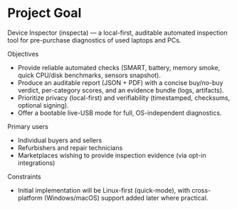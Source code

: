 # Project Goal

Device Inspector (inspecta) — a local-first, auditable automated inspection tool for pre-purchase diagnostics of used laptops and PCs.

Objectives
- Provide reliable automated checks (SMART, battery, memory smoke, quick CPU/disk benchmarks, sensors snapshot).
- Produce an auditable report (JSON + PDF) with a concise buy/no-buy verdict, per-category scores, and an evidence bundle (logs, artifacts).
- Prioritize privacy (local-first) and verifiability (timestamped, checksums, optional signing).
- Offer a bootable live-USB mode for full, OS-independent diagnostics.

Primary users
- Individual buyers and sellers
- Refurbishers and repair technicians
- Marketplaces wishing to provide inspection evidence (via opt-in integrations)

Constraints
- Initial implementation will be Linux-first (quick-mode), with cross-platform (Windows/macOS) support added later where practical.
